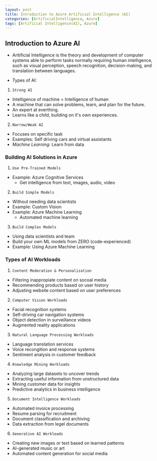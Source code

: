```yaml
---
layout: post
title: Introduction to Azure Artificial Intelligence (AI)
categories: [ArtificialIntelligence, Azure]
tags: [Artificial Intelligence(AI), Azure]
---
```


## Introduction to Azure AI
- Aritificial Intelligence is the theory and development of computer systems able to perform tasks normally requiring human intelligence, such as visual perception, speech recognition, decision-making, and translation between languages.

- Types of AI:
1. `Strong AI`
- Intelligence of machine = Intelligence of human
- A machine that can solve problems, learn, and plan for the future.
- An expert at everthing.
- Learns like a child, building on it's own experiences.

2. `Narrow/Weak AI`
- Focuses on specific task
- Examples: Self driving cars and virtual assistants
- *Machine Learning*: Learn from data


### Building AI Solutions in Azure
1. `Use Pre-Trained Models`
- Example: Azure Cognitive Services
    + Get intelligence from text, images, audio, video

2. `Build Simple Models`
- Without needing data scientists
- Example: Custom Vision
- Example: Azure Machine Learning
    + Automated machine learning

3. `Build Complex Models`
- Using data scientists and team
- Build your own ML models from ZERO (code-experienced)
- Example: Using Azure Machine Learning

### Types of AI Workloads
1. `Content Moderation & Personalization`
- Filtering inappropiate content on socoal media
- Recommending products based on user history
- Adjusting website content based on user preferences

2. `Computer Vision Workloads`
- Facial recognition systems
- Self-driving car navigation systems
- Object detection in surveillance videos
- Augmented reality applications

3. `Natural Language Processing Workloads`
- Language translation services
- Voice recongition and response systems
- Sentiment analysis in customer feedback

4. `Knowledge Mining Workloads`
- Analyzing large datasets to uncover trends
- Extracting useful information from unstructured data
- Mining customer data for insights
- Predictive analytics in business intelligence

5. `Document Intelligence Workloads`
- Automated invoice processing
- Resume parsing for recruitment
- Document classification and archiving
- Data extraction from legel documents

6. `Generative AI Workloads`
- Creating new images or text based on learned patterns
- AI-generated music or art
- Automated content generation for social media




